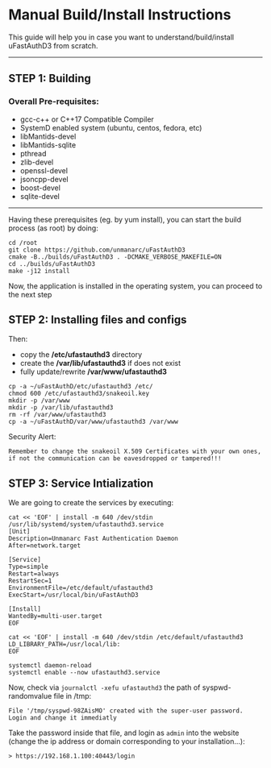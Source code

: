# Manual Build/Install Instructions

This guide will help you in case you want to understand/build/install uFastAuthD3 from scratch.

***

## STEP 1: Building

### Overall Pre-requisites:

* gcc-c++ or C++17 Compatible Compiler
* SystemD enabled system (ubuntu, centos, fedora, etc)
* libMantids-devel
* libMantids-sqlite
* pthread
* zlib-devel
* openssl-devel
* jsoncpp-devel
* boost-devel
* sqlite-devel

***

Having these prerequisites (eg. by yum install), you can start the build process (as root) by doing:

```
cd /root
git clone https://github.com/unmanarc/uFastAuthD3
cmake -B../builds/uFastAuthD3 . -DCMAKE_VERBOSE_MAKEFILE=ON
cd ../builds/uFastAuthD3
make -j12 install
```

Now, the application is installed in the operating system, you can proceed to the next step

## STEP 2: Installing files and configs

Then:
- copy the **/etc/ufastauthd3** directory
- create the **/var/lib/ufastauthd3** if does not exist
- fully update/rewrite **/var/www/ufastauthd3**

```
cp -a ~/uFastAuthD/etc/ufastauthd3 /etc/
chmod 600 /etc/ufastauthd3/snakeoil.key
mkdir -p /var/www
mkdir -p /var/lib/ufastauthd3
rm -rf /var/www/ufastauthd3
cp -a ~/uFastAuthD/var/www/ufastauthd3 /var/www
```

Security Alert:

`Remember to change the snakeoil X.509 Certificates with your own ones, if not the communication can be eavesdropped or tampered!!!`

## STEP 3: Service Intialization

We are going to create the services by executing:

```
cat << 'EOF' | install -m 640 /dev/stdin /usr/lib/systemd/system/ufastauthd3.service
[Unit]
Description=Unmanarc Fast Authentication Daemon
After=network.target

[Service]
Type=simple
Restart=always
RestartSec=1
EnvironmentFile=/etc/default/ufastauthd3
ExecStart=/usr/local/bin/uFastAuthD3

[Install]
WantedBy=multi-user.target
EOF

cat << 'EOF' | install -m 640 /dev/stdin /etc/default/ufastauthd3
LD_LIBRARY_PATH=/usr/local/lib:
EOF

systemctl daemon-reload
systemctl enable --now ufastauthd3.service
```

Now, check via `journalctl -xefu ufastauthd3` the path of syspwd-randomvalue file in /tmp:

```
File '/tmp/syspwd-98ZAisMO' created with the super-user password. Login and change it immediatly
```

Take the password inside that file, and login as `admin` into the website (change the ip address or domain corresponding to your installation...):

```
> https://192.168.1.100:40443/login
```
 
